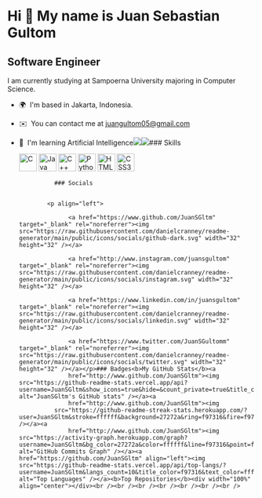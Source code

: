 Hi 👋 My name is Juan Sebastian Gultom
======================================

Software Engineer
-----------------

I am currently studying at Sampoerna University majoring in Computer Science.

*   🌍  I'm based in Jakarta, Indonesia.
*   ✉️  You can contact me at [juangultom05@gmail.com](mailto:juangultom05@gmail.com)
*   🧠  I'm learning Artificial Intelligence<a href="https://www.twitter.com/JuanSGultomm" target="_blank" rel="noreferrer"><img
                  src="https://img.shields.io/twitter/follow/JuanSGultomm?logo=twitter&style=for-the-badge&color=f97316&labelColor=27272a"
                /></a><a href="https://www.github.com/JuanSGltm" target="_blank" rel="noreferrer"><img
                  src="https://img.shields.io/github/followers/JuanSGltm?logo=github&style=for-the-badge&color=f97316&labelColor=27272a" /></a>### Skills<p align="left">
                                <a href="https://docs.microsoft.com/en-us/cpp/?view=msvc-170" target="_blank" rel="noreferrer"><img src="https://raw.githubusercontent.com/danielcranney/readme-generator/main/public/icons/skills/c-colored.svg" width="36" height="36" alt="C" /></a>
                                <a href="https://www.oracle.com/java/" target="_blank" rel="noreferrer"><img src="https://raw.githubusercontent.com/danielcranney/readme-generator/main/public/icons/skills/java-colored.svg" width="36" height="36" alt="Java" /></a>
                                <a href="https://docs.microsoft.com/en-us/cpp/?view=msvc-170" target="_blank" rel="noreferrer"><img src="https://raw.githubusercontent.com/danielcranney/readme-generator/main/public/icons/skills/cplusplus-colored.svg" width="36" height="36" alt="C++" /></a>
                                <a href="https://www.python.org/" target="_blank" rel="noreferrer"><img src="https://raw.githubusercontent.com/danielcranney/readme-generator/main/public/icons/skills/python-colored.svg" width="36" height="36" alt="Python" /></a>
                                <a href="https://developer.mozilla.org/en-US/docs/Glossary/HTML5" target="_blank" rel="noreferrer"><img src="https://raw.githubusercontent.com/danielcranney/readme-generator/main/public/icons/skills/html5-colored.svg" width="36" height="36" alt="HTML5" /></a>
                                <a href="https://www.w3.org/TR/CSS/#css" target="_blank" rel="noreferrer"><img src="https://raw.githubusercontent.com/danielcranney/readme-generator/main/public/icons/skills/css3-colored.svg" width="36" height="36" alt="CSS3" /></a>
                    </p>
                    
                  ### Socials
                  
                  
                <p align="left">
                          
                      <a href="https://www.github.com/JuanSGltm" target="_blank" rel="noreferrer"><img src="https://raw.githubusercontent.com/danielcranney/readme-generator/main/public/icons/socials/github-dark.svg" width="32" height="32" /></a>
                          
                      <a href="http://www.instagram.com/juansgultom" target="_blank" rel="noreferrer"><img src="https://raw.githubusercontent.com/danielcranney/readme-generator/main/public/icons/socials/instagram.svg" width="32" height="32" /></a>
                          
                      <a href="https://www.linkedin.com/in/juansgultom" target="_blank" rel="noreferrer"><img src="https://raw.githubusercontent.com/danielcranney/readme-generator/main/public/icons/socials/linkedin.svg" width="32" height="32" /></a>
                          
                      <a href="https://www.twitter.com/JuanSGultomm" target="_blank" rel="noreferrer"><img src="https://raw.githubusercontent.com/danielcranney/readme-generator/main/public/icons/socials/twitter.svg" width="32" height="32" /></a></p>### Badges<b>My GitHub Stats</b><a
                      href="http://www.github.com/JuanSGltm"><img src="https://github-readme-stats.vercel.app/api?username=JuanSGltm&show_icons=true&hide=&count_private=true&title_color=f97316&text_color=ffffff&icon_color=f97316&bg_color=27272a&hide_border=true&show_icons=true" alt="JuanSGltm's GitHub stats" /></a><a
                      href="http://www.github.com/JuanSGltm"><img
                  src="https://github-readme-streak-stats.herokuapp.com/?user=JuanSGltm&stroke=ffffff&background=27272a&ring=f97316&fire=f97316&currStreakNum=ffffff&currStreakLabel=f97316&sideNums=ffffff&sideLabels=ffffff&dates=ffffff&hide_border=true" /></a><a
                      href="http://www.github.com/JuanSGltm"><img src="https://activity-graph.herokuapp.com/graph?username=JuanSGltm&bg_color=27272a&color=ffffff&line=f97316&point=ffffff&area_color=27272a&area=true&hide_border=true&custom_title=GitHub%20Commits%20Graph" alt="GitHub Commits Graph" /></a><a href="https://github.com/JuanSGltm" align="left"><img src="https://github-readme-stats.vercel.app/api/top-langs/?username=JuanSGltm&langs_count=10&title_color=f97316&text_color=ffffff&icon_color=f97316&bg_color=27272a&hide_border=true&locale=en&custom_title=Top%20%Languages" alt="Top Languages" /></a><b>Top Repositories</b><div width="100%" align="center"></div><br /><br /><br /><br /><br /><br /><br />
